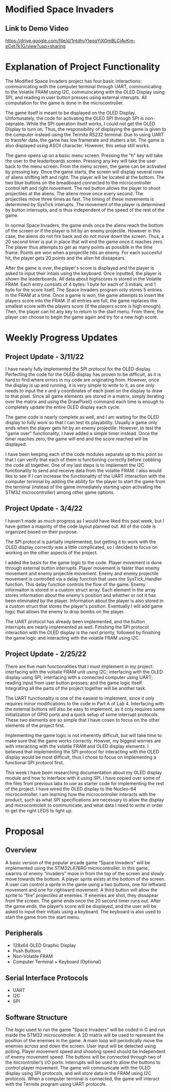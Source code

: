 # Modified Space Invaders
Link to Demo Video
------------------
https://drive.google.com/file/d/1ntdhyYIeoqYiXOmBLCjAyKm-eCet7k1G/view?usp=sharing

Explanation of Project Functionality
====================================

The Modified Space Invaders project has four basic interactions: communicating with the computer terminal through UART, communicating to the Volatile FRAM using I2C, commuincating with the OLED Display using SPI, and reading in user button presses using external interupts. All computation for the game is done in the microcontroller.

The game itself is meant to be displayed on the OLED Display. Unfortunately, the code for activating the OLED SPI through SPI is non-oeprable. While the SPI operation itself works, I could not get the OLED Display to turn on. Thus, the responsibility of displaying the game is given to the computer instead using the Termite RS232 terminal. Due to using UART to transfer data, the game has low framerate and stutters a bit. The game is also displayed using ASCII character. However, this setup still works.

The game opens up on a basic menu screen. Pressing the "h" key will take the user to the leaderboards screen. Pressing any key will take the user back to the menu screen. From the menu screen, the game can be activated by pressing key. Once the game starts, the screen will display several rows of aliens shifting left and right. The player will be located at the bottom. The two blue buttons on the breadboard connected to the microcontroller control left and right movement. The red button allows the player to shoot projectiles at the aliens. The aliens move once every second. The projectiles move three times as fast. The timing of these movements is determined by SysTick interupts. The movement of the player is determined by button interrupts, and is thus independent of the speed of the rest of the game.

In normal Space Invaders, the game ends once the aliens reach the bottom of the screen or if the player is hit by an enemy projectile. However in this case, the aliens do not fire back and do not move down the screen. Thus, a 20 second timer is put in place that will end the game once it reaches zero. The player thus attempts to get as many points as possible in the time frame. Points are won when a projectile hits an enemy. For each succesful hit, the player gets 20 points and the alien hit dissapears.

After the game is over, the player's score is displayed and the player is asked to input their intials using the keyboard. Once inputted, the player is shown the leaderboards. All data about highscores is stored in the Volatile FRAM. Each entry consists of 4 bytes: 1 byte for each  of 3 initials, and 1 byte for the score itself. The Space Invaders program only stores 5 entries in the FRAM at a time. Once a game is won, the game attempts to insert the players score into the FRAM. If all entries are full, the game replaces the smallest score with the players score (if the players score is high enough). Then, the player can hit any key to return to the start menu. From there, the player can choose to begin the game again and try for a new high score.

Weekly Progress Updates
=======================

Project Update - 3/11/22
------------------------

I have nearly fully implemented the SPI protocol for the OLED display. Perfecting the code for the OLED display has proven to be difficult, as it is hard to find where errors in my code are originating from. However, once the display is up and running, it is very simple to write to it, as one only needs to input the x and y coordinates of each pixel on the display to draw to that pixel. Since all game elements are stored in a matrix, simply iterating over the matrix and using the DrawPixel() command each time is enough to completely update the entire OLED display each cycle.

The game code is nearly complete as well, and I am waiting for the OLED display to fully work so that I can test its playability. Usually a game only ends when the player gets hit by an enemy projectile. However, to test the "game over" functionality, I have added a simple timer instead. Once the timer reaches zero, the game will end and the score reached will be displayed.

I have been keeping each of the code modules separate up to this point so that I can verify that each of them is functioning correctly before cobbling the code all together. One of my last steps is to implement the I2C functionality to send and receive data from the volatile FRAM. I also would like to see if I can increase the functionality of the UART interaction with the computer terminal by adding the ability for the player to start the game from the terminal (instead of the game immediately starting upon activating the STM32 microcontroller) among other game options.

Project Update - 3/4/22
------------------------

I haven't made as much progress as I would have liked this past week, but I have gotten a majority of the code layout planned out. All of the code is organized based on their purpose.

The SPI protocol is partially implemented, but getting it to work with the OLED display correctly was a little complicated, so I decided to focus on working on the other aspects of the project.

I added the basis for the game logic to the code. Player movement is done through external button interrupts. Player movement is faster than enemy movement and enemy projectile movement. Enemy and enemy projectile movement is controlled via a delay function that uses the SysTick_Handler function. This delay function controls the flow of the game. Enemy informaiton is stored in a custom struct array. Each element in the array stores information about the enemy's position and whether or not it has been eliminated by the player. Information about the player is also stored in a custom struct that stores the player's position. Eventually I will add game logic that allows the enemy to drop bombs on the player.

The UART protocol has already been implemented, and the button interrupts are nearly implemented as well. Finishing the SPI protocol interaction with the OLED display is the next priority, followed by finishing the game logic and interacting with the volatile FRAM using I2C.

Project Update - 2/25/22
------------------------

There are five main functionalities that I must implement in my project: interfacing with the voltaile FRAM unit using I2C; interfacing with the OLED display using SPI; interfacing with a connected computer using UART; reading input from user button presses; and the game logic itself. Integrating all the parts of the project together will be another task.

The UART functionality is one of the easiest to implement, since it only requires minor modifications to the code in Part A of Lab 4. Interfacing with the external buttons will also be easy to implement, as it only requires some initialization of GPIO ports and a quick setup of some interrupt protocols. These two elements are so simple that I have cosen to focus on the other elements of the project first.

Implementing the game logic is not inherently difficult, but will take time to make sure that the game works correctly. Howver, my biggest worries are with interacting with the volatile FRAM and OLED display elements. I believed that implementing the SPI protocol for interacting with the OLED display would be most difficult, thus I chose to focus on implementing a functional SPI protocol first.

This week I have been researching documentation about my OLED display module and how to interface with it using SPI. I have copied over some of the files from previous labs to use as starter code for implementing the rest of the project. I have wired the OLED display to the Nucleo-64 microcontroller. I am learning how the microcontroller interacts with the product, such as what SPI specifications are necessary to allow the display and microcontrolelr to communicate, and what data I need to write in order to get the right LEDS to light up.

Proposal
========

Overview
--------
A basic version of the popular arcade game “Space Invaders” will be implemented using the STM32L476RG microcontroller. In this game, swarms of enemy “invaders” move in from the top of the screen and slowly move towards the bottom. A player sprite exists at the bottom of the screen. A user can control a sprite in the game using a two buttons, one for leftward movement and one for rightward movement. A third button will allow the sprite to “fire” projectiles at enemies. If enemies are shot, they dissapear from the screen. The game ends once the 20 second timer runs out. After the game ends, the player’s score will be displayed, and the user will be asked to input their initials using a keyboard. The keyboard is also used to start the game from the start menu.

Peripherals
-----------
- 128x64 OLED Graphic Display
- Push Buttons
- Non-Volatile FRAM
- Computer Terminal + Keyboard (Optional)

Serial Interface Protocols
--------------------------
- UART
- I2C
- SPI

Software Structure
------------------
The logic used to run the game “Space Invaders” will be coded in C and run inside the STM32 microcontroller. A 2D matrix will be used to represent the position of the enemies in the game. A main loop will periodically move the enemies across and down the screen. User input will be detected using polling. Player movement speed and shooting speed should be independent of enemy movement speed. The buttons will be connected through two of the microntroller’s I/O ports. Interrupts will be used to allow the buttons to control player movement. The game will communicate with the OLED display using SPI protocols, and will store data in the FRAM using I2C protocols. When a computer terminal is connected, the game will interact with the Termite program using UART protocols.
